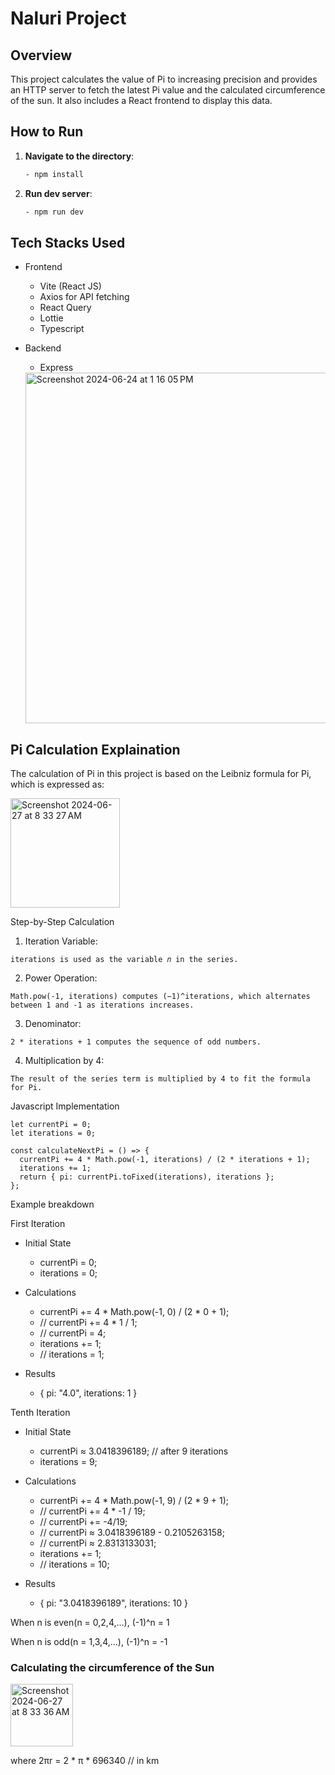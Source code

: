 # Naluri Project

## Overview

This project calculates the value of Pi to increasing precision and provides an HTTP server to fetch the latest Pi value and the calculated circumference of the sun. It also includes a React frontend to display this data.

## How to Run

1. **Navigate to the directory**:

   ```sh
   - npm install

2. **Run dev server**:

   ```sh
   - npm run dev
   
## Tech Stacks Used
- Frontend
  - Vite (React JS)
  - Axios for API fetching
  - React Query
  - Lottie
  - Typescript

- Backend
  - Express

   <img width="561" alt="Screenshot 2024-06-24 at 1 16 05 PM" src="https://github.com/axdamx/naluri-task/assets/40446823/8883719a-99d9-4f34-af61-5e6e9d4cc00b">


## Pi Calculation Explaination
The calculation of Pi in this project is based on the Leibniz formula for Pi, which is expressed as:

<img width="175" alt="Screenshot 2024-06-27 at 8 33 27 AM" src="https://github.com/axdamx/naluri-task/assets/40446823/3435ffc7-067f-4262-81f9-b561a5d472ab">


Step-by-Step Calculation

1. Iteration Variable:

```
iterations is used as the variable 𝑛 in the series.
```
2. Power Operation:

```
Math.pow(-1, iterations) computes (−1)^iterations, which alternates between 1 and -1 as iterations increases.
```

3. Denominator:
```
2 * iterations + 1 computes the sequence of odd numbers.
```

4. Multiplication by 4:
```
The result of the series term is multiplied by 4 to fit the formula for Pi.
```

Javascript Implementation
```
let currentPi = 0;
let iterations = 0;

const calculateNextPi = () => {
  currentPi += 4 * Math.pow(-1, iterations) / (2 * iterations + 1);
  iterations += 1;
  return { pi: currentPi.toFixed(iterations), iterations };
};
```
Example breakdown

First Iteration
- Initial State
   - currentPi = 0;
   - iterations = 0;

- Calculations
   - currentPi += 4 * Math.pow(-1, 0) / (2 * 0 + 1);
   - // currentPi += 4 * 1 / 1;
   - // currentPi = 4;
   - iterations += 1;
   - // iterations = 1;

- Results
   - { pi: "4.0", iterations: 1 }

Tenth Iteration
- Initial State
   - currentPi ≈ 3.0418396189; // after 9 iterations
   - iterations = 9;

- Calculations
   - currentPi += 4 * Math.pow(-1, 9) / (2 * 9 + 1);
   - // currentPi += 4 * -1 / 19;
   - // currentPi += -4/19;
   - // currentPi ≈ 3.0418396189 - 0.2105263158;
   - // currentPi ≈ 2.8313133031;
   - iterations += 1;
   - // iterations = 10;

- Results
   - { pi: "3.0418396189", iterations: 10 }

When n is even(n = 0,2,4,...), (-1)^n = 1

When n is odd(n = 1,3,4,...), (-1)^n = -1

### Calculating the circumference of the Sun

   <img width="100" alt="Screenshot 2024-06-27 at 8 33 36 AM" src="https://github.com/axdamx/naluri-task/assets/40446823/f4cf9d3c-5ecb-4db6-9cef-33d2d3de804f">

where 2πr = 2 * π * 696340 // in km

